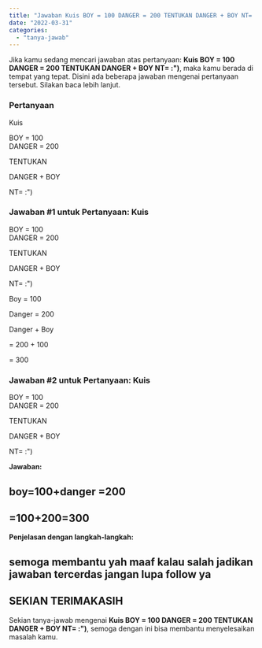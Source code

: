 ```yaml
---
title: "Jawaban Kuis BOY = 100 DANGER = 200 TENTUKAN DANGER + BOY NT= :\")​"
date: "2022-03-31"
categories: 
  - "tanya-jawab"
---
```


Jika kamu sedang mencari jawaban atas pertanyaan: **Kuis BOY = 100 DANGER = 200 TENTUKAN DANGER + BOY NT= :")​**, maka kamu berada di tempat yang tepat. Disini ada beberapa jawaban mengenai pertanyaan tersebut. Silakan baca lebih lanjut.

### Pertanyaan

Kuis  
  
  
  
BOY = 100  
DANGER = 200  
  
TENTUKAN  
  
DANGER + BOY  
  
NT= :")​

### Jawaban #1 untuk Pertanyaan: Kuis  
  
  
  
BOY = 100  
DANGER = 200  
  
TENTUKAN  
  
DANGER + BOY  
  
NT= :")​

Boy = 100

Danger = 200

Danger + Boy

\= 200 + 100

\= 300

### Jawaban #2 untuk Pertanyaan: Kuis  
  
  
  
BOY = 100  
DANGER = 200  
  
TENTUKAN  
  
DANGER + BOY  
  
NT= :")​

**Jawaban:**

## boy=100+danger =200

## \=100+200=300

**Penjelasan dengan langkah-langkah:**

## semoga membantu yah maaf kalau salah jadikan jawaban tercerdas jangan lupa follow ya

## SEKIAN TERIMAKASIH

Sekian tanya-jawab mengenai **Kuis BOY = 100 DANGER = 200 TENTUKAN DANGER + BOY NT= :")​**, semoga dengan ini bisa membantu menyelesaikan masalah kamu.
